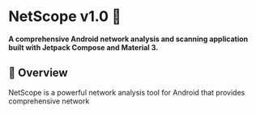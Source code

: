 # NetScope v1.0 📡

**A comprehensive Android network analysis and scanning application built with Jetpack Compose and Material 3.**

## 🚀 Overview

NetScope is a powerful network analysis tool for Android that provides comprehensive network 
